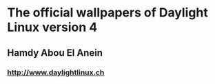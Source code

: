 # The official wallpapers of Daylight Linux version 4  
## Hamdy Abou El Anein
### http://www.daylightlinux.ch
